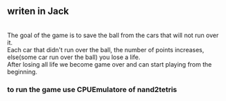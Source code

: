 ## writen in Jack
</br>
The goal of the game is to save the ball from the cars that will not run over it.</br>
Each car that didn't run over the ball, the number of points increases, else(some car run over the ball) you lose a life.</br>
After losing all life we become game over and can start playing from the beginning.
</br>

### to run the game use CPUEmulatore of nand2tetris